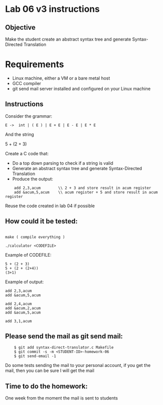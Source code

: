 # Lab 06 v3 instructions

## Objective

Make the student create an abstract syntax tree and generate Syntax-Directed
Translation

# Requirements

* Linux machine, either a VM or a bare metal host
* GCC compiler
* git send mail server installed and configured on your Linux machine

## Instructions

Consider the grammar:

```
E ->  int | ( E ) | E + E | E - E | E * E
```

And the string

5 + (2 + 3)

Create a C code that:

* Do a top down parsing to check if a string is valid
* Generate an abstract syntax tree and generate Syntax-Directed Translation
* Produce the output:

```assembly
	add 2,3,acum 		\\ 2 + 3 and store result in acum register
	add &acum,5,acum 	\\ acum register + 5 and store result in acum register
```
Reuse the code created in lab 04 if possible

## How could it be tested:

```

make ( compile everything )

./calculator <CODEFILE>

```

Example of CODEFILE:

```
5 + (2 + 3)
5 + (2 + (2+4))
(3+1)
```

Example of output:

```assembly
add 2,3,acum
add &acum,5,acum

add 2,4,acum
add &acum,2,acum
add &acum,5,acum

add 3,1,acum
```

## Please send the mail as git send mail:

```
    $ git add syntax-direct-translator.c Makefile
    $ git commit -s -m <STUDENT-ID>-homework-06
    $ git send-email -1

```
Do some tests sending the mail to your personal
account, if you get the mail, then you can be sure I
will get the mail


## Time to do the homework:

One week from the moment the mail is sent to students


